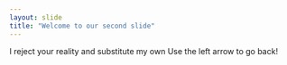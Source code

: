 ```yaml
---
layout: slide
title: "Welcome to our second slide"
---
```

I reject your reality and substitute my own
Use the left arrow to go back!
